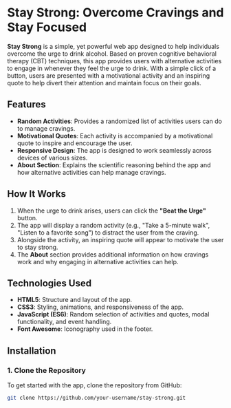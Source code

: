 # Stay Strong: Overcome Cravings and Stay Focused

**Stay Strong** is a simple, yet powerful web app designed to help individuals overcome the urge to drink alcohol. Based on proven cognitive behavioral therapy (CBT) techniques, this app provides users with alternative activities to engage in whenever they feel the urge to drink. With a simple click of a button, users are presented with a motivational activity and an inspiring quote to help divert their attention and maintain focus on their goals.

## Features

- **Random Activities**: Provides a randomized list of activities users can do to manage cravings.
- **Motivational Quotes**: Each activity is accompanied by a motivational quote to inspire and encourage the user.
- **Responsive Design**: The app is designed to work seamlessly across devices of various sizes.
- **About Section**: Explains the scientific reasoning behind the app and how alternative activities can help manage cravings.
  
## How It Works

1. When the urge to drink arises, users can click the **"Beat the Urge"** button.
2. The app will display a random activity (e.g., "Take a 5-minute walk", "Listen to a favorite song") to distract the user from the craving.
3. Alongside the activity, an inspiring quote will appear to motivate the user to stay strong.
4. The **About** section provides additional information on how cravings work and why engaging in alternative activities can help.

## Technologies Used

- **HTML5**: Structure and layout of the app.
- **CSS3**: Styling, animations, and responsiveness of the app.
- **JavaScript (ES6)**: Random selection of activities and quotes, modal functionality, and event handling.
- **Font Awesome**: Iconography used in the footer.

## Installation

### 1. Clone the Repository

To get started with the app, clone the repository from GitHub:

```bash
git clone https://github.com/your-username/stay-strong.git
